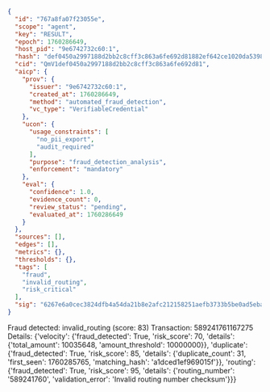 ```json
{
  "id": "767a8fa07f23055e",
  "scope": "agent",
  "key": "RESULT",
  "epoch": 1760286649,
  "host_pid": "9e6742732c60:1",
  "hash": "def0450a2997188d2bb2c8cff3c863a6fe692d81882ef642ce1020da5398b620",
  "cid": "QmV1def0450a2997188d2bb2c8cff3c863a6fe692d81",
  "aicp": {
    "prov": {
      "issuer": "9e6742732c60:1",
      "created_at": 1760286649,
      "method": "automated_fraud_detection",
      "vc_type": "VerifiableCredential"
    },
    "ucon": {
      "usage_constraints": [
        "no_pii_export",
        "audit_required"
      ],
      "purpose": "fraud_detection_analysis",
      "enforcement": "mandatory"
    },
    "eval": {
      "confidence": 1.0,
      "evidence_count": 0,
      "review_status": "pending",
      "evaluated_at": 1760286649
    }
  },
  "sources": [],
  "edges": [],
  "metrics": {},
  "thresholds": {},
  "tags": [
    "fraud",
    "invalid_routing",
    "risk_critical"
  ],
  "sig": "6267e6a0cec3824dfb4a54da21b8e2afc212158251aefb3733b5be0ad5ebad8e"
}
```

Fraud detected: invalid_routing (score: 83)
Transaction: 589241761167275
Details: {'velocity': {'fraud_detected': True, 'risk_score': 70, 'details': {'total_amount': 10035648, 'amount_threshold': 10000000}}, 'duplicate': {'fraud_detected': True, 'risk_score': 85, 'details': {'duplicate_count': 31, 'first_seen': 1760285765, 'matching_hash': 'a1dced1ef969015f'}}, 'routing': {'fraud_detected': True, 'risk_score': 95, 'details': {'routing_number': '589241760', 'validation_error': 'Invalid routing number checksum'}}}